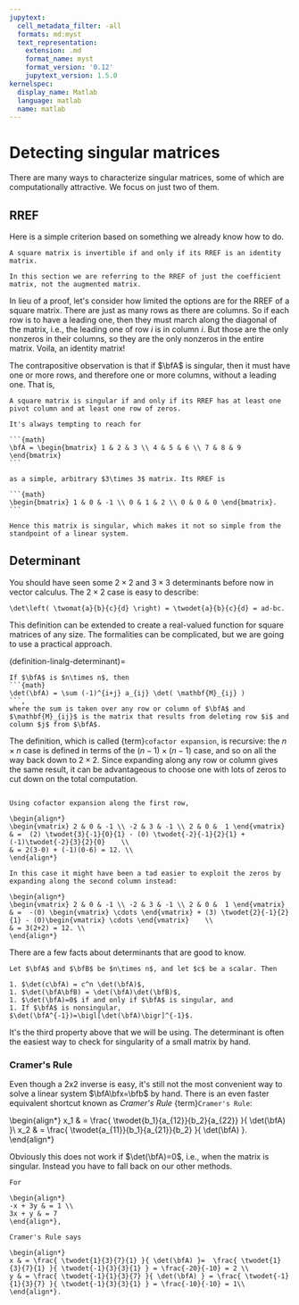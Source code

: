 ```yaml
---
jupytext:
  cell_metadata_filter: -all
  formats: md:myst
  text_representation:
    extension: .md
    format_name: myst
    format_version: '0.12'
    jupytext_version: 1.5.0
kernelspec:
  display_name: Matlab
  language: matlab
  name: matlab
---
```


# Detecting singular matrices

There are many ways to characterize singular matrices, some of which are computationally attractive. We focus on just two of them.

## RREF

Here is a simple criterion based on something we already know how to do.

````{proof:theorem}
A square matrix is invertible if and only if its RREF is an identity matrix.
````

```{note}
In this section we are referring to the RREF of just the coefficient matrix, not the augmented matrix.
```

In lieu of a proof, let's consider how limited the options are for the RREF of a square matrix. There are just as many rows as there are columns. So if each row is to have a leading one, then they must march along the diagonal of the matrix, i.e., the leading one of row $i$ is in column $i$. But those are the only nonzeros in their columns, so they are the only nonzeros in the entire matrix. Voila, an identity matrix!

The contrapositive observation is that if $\bfA$ is singular, then it must have one or more rows, and therefore one or more columns, without a leading one. That is,

````{proof:theorem}
A square matrix is singular if and only if its RREF has at least one pivot column and at least one row of zeros.
````

````{proof:example}
It's always tempting to reach for 

```{math}
\bfA = \begin{bmatrix} 1 & 2 & 3 \\ 4 & 5 & 6 \\ 7 & 8 & 9 \end{bmatrix}
```

as a simple, arbitrary $3\times 3$ matrix. Its RREF is

```{math}
\begin{bmatrix} 1 & 0 & -1 \\ 0 & 1 & 2 \\ 0 & 0 & 0 \end{bmatrix}.
```

Hence this matrix is singular, which makes it not so simple from the standpoint of a linear system.
````

## Determinant

You should have seen some $2\times 2$ and $3\times 3$ determinants before now in vector calculus. The $2\times 2$ case is easy to describe:

```{math}
\det\left( \twomat{a}{b}{c}{d} \right) = \twodet{a}{b}{c}{d} = ad-bc.
```

This definition can be extended to create a real-valued function for square matrices of any size. The formalities can be complicated, but we are going to use a practical approach.

(definition-linalg-determinant)=

````{proof:definition} Determinant
If $\bfA$ is $n\times n$, then
```{math}
\det(\bfA) = \sum (-1)^{i+j} a_{ij} \det( \mathbf{M}_{ij} )
```,
where the sum is taken over any row or column of $\bfA$ and $\mathbf{M}_{ij}$ is the matrix that results from deleting row $i$ and column $j$ from $\bfA$.
````

The definition, which is called {term}`cofactor expansion`, is recursive: the $n\times n$ case is defined in terms of the $(n-1)\times (n-1)$ case, and so on all the way back down to $2\times 2$. Since expanding along any row or column gives the same result, it can be advantageous to choose one with lots of zeros to cut down on the total computation.

````{proof:example}

Using cofactor expansion along the first row,

\begin{align*}
\begin{vmatrix} 2 & 0 & -1 \\ -2 & 3 & -1 \\ 2 & 0 &  1 \end{vmatrix} & =  (2) \twodet{3}{-1}{0}{1} - (0) \twodet{-2}{-1}{2}{1} + (-1)\twodet{-2}{3}{2}{0}    \\
& = 2(3-0) + (-1)(0-6) = 12. \\
\end{align*}

In this case it might have been a tad easier to exploit the zeros by expanding along the second column instead:

\begin{align*}
\begin{vmatrix} 2 & 0 & -1 \\ -2 & 3 & -1 \\ 2 & 0 &  1 \end{vmatrix} & =  -(0) \begin{vmatrix} \cdots \end{vmatrix} + (3) \twodet{2}{-1}{2}{1} - (0)\begin{vmatrix} \cdots \end{vmatrix}    \\
& = 3(2+2) = 12. \\
\end{align*}
````

There are a few facts about determinants that are good to know.

````{proof:property}
Let $\bfA$ and $\bfB$ be $n\times n$, and let $c$ be a scalar. Then

1. $\det(c\bfA) = c^n \det(\bfA)$,
1. $\det(\bfA\bfB) = \det(\bfA)\det(\bfB)$,
1. $\det(\bfA)=0$ if and only if $\bfA$ is singular, and
1. If $\bfA$ is nonsingular, $\det(\bfA^{-1})=\bigl[\det(\bfA)\bigr]^{-1}$.
````

It's the third property above that we will be using. The determinant is often the easiest way to check for singularity of a small matrix by hand.

### Cramer's Rule

Even though a 2x2 inverse is easy, it's still not the most convenient way to solve a linear system $\bfA\bfx=\bfb$ by hand. There is an even faster equivalent shortcut known as *Cramer's Rule* {term}`Cramer's Rule`:

\begin{align*}
x_1 & = \frac{ \twodet{b_1}{a_{12}}{b_2}{a_{22}} }{ \det(\bfA) }\\
x_2 & = \frac{ \twodet{a_{11}}{b_1}{a_{21}}{b_2} }{ \det(\bfA) }.
\end{align*}

Obviously this does not work if $\det(\bfA)=0$, i.e., when the matrix is singular. Instead you have to fall back on our other methods.

````{proof:example}
For

\begin{align*}
-x + 3y & = 1 \\
3x + y & = 7
\end{align*},

Cramer's Rule says

\begin{align*}
x & = \frac{ \twodet{1}{3}{7}{1} }{ \det(\bfA) }=  \frac{ \twodet{1}{3}{7}{1} }{ \twodet{-1}{3}{3}{1} } = \frac{-20}{-10} = 2 \\
y & = \frac{ \twodet{-1}{1}{3}{7} }{ \det(\bfA) } = \frac{ \twodet{-1}{1}{3}{7} }{ \twodet{-1}{3}{3}{1} } = \frac{-10}{-10} = 1\\
\end{align*}.
````